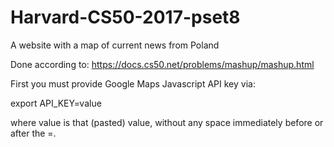 # Harvard-CS50-2017-pset8
A website with a map of current news from Poland

Done according to: https://docs.cs50.net/problems/mashup/mashup.html

First you must provide Google Maps Javascript API key via:

export API_KEY=value

where value is that (pasted) value, without any space immediately before or after the =.
